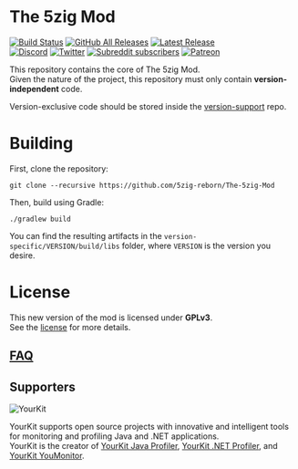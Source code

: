 # The 5zig Mod
[![Build Status](https://travis-ci.org/5zig-reborn/The-5zig-Mod.svg?branch=master)](https://travis-ci.org/5zig-reborn/The-5zig-Mod)
[![GitHub All Releases](https://img.shields.io/github/downloads/5zig-reborn/The-5zig-Mod/total.svg)](https://github.com/5zig-reborn/The-5zig-Mod/releases/latest)
[![Latest Release](https://badgen.net/github/release/5zig-reborn/The-5zig-Mod/stable)](https://github.com/5zig-reborn/The-5zig-Mod/releases/latest)  
[![Discord](https://discordapp.com/api/guilds/586593578067689473/embed.png?style=shield)](https://discord.gg/3NCKvV4)
[![Twitter](https://badgen.net/twitter/follow/The5zigMod)](https://twitter.com/The5zigMod)
[![Subreddit subscribers](https://img.shields.io/reddit/subreddit-subscribers/5zig?label=%2Fr%2F5zig)](https://reddit.com/r/5zig)
[![Patreon](https://badgen.net/badge/support%20on/patreon?icon=patreon&color=orange)](https://patreon.com/5zig)

This repository contains the core of The 5zig Mod.  
Given the nature of the project, this repository must only contain **version-independent** code.

Version-exclusive code should be stored inside the [version-support](https://github.com/5zig-reborn/version-support) repo.

# Building
First, clone the repository:
```
git clone --recursive https://github.com/5zig-reborn/The-5zig-Mod
```
Then, build using Gradle:
```
./gradlew build
```

You can find the resulting artifacts in the `version-specific/VERSION/build/libs` folder,
where `VERSION` is the version you desire.

# License
This new version of the mod is licensed under **GPLv3**.  
See the [license](LICENSE) for more details.

## [FAQ](https://5zigreborn.eu/faq)

## Supporters
![YourKit](https://www.yourkit.com/images/yklogo.png)

YourKit supports open source projects with innovative and intelligent tools
for monitoring and profiling Java and .NET applications.  
YourKit is the creator of [YourKit Java Profiler](https://www.yourkit.com/java/profiler/),
[YourKit .NET Profiler](https://www.yourkit.com/.net/profiler/),
and [YourKit YouMonitor](https://www.yourkit.com/youmonitor/).  
